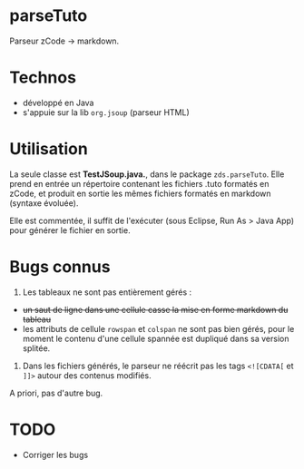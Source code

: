 parseTuto
=========

Parseur zCode -> markdown.


# Technos

- développé en Java
- s'appuie sur la lib `org.jsoup` (parseur HTML)


# Utilisation

La seule classe est **TestJSoup.java.**, dans le package `zds.parseTuto`.
Elle prend en entrée un répertoire contenant les fichiers .tuto formatés en zCode, et produit en sortie les mêmes fichiers formatés en markdown (syntaxe évoluée).

Elle est commentée, il suffit de l'exécuter (sous Eclipse, Run As > Java App) pour générer le fichier en sortie.


# Bugs connus

1. Les tableaux ne sont pas entièrement gérés :

- <del>un saut de ligne dans une cellule casse la mise en forme markdown du tableau</del>
- les attributs de cellule `rowspan` et `colspan` ne sont pas bien gérés, pour le moment le contenu d'une cellule spannée est dupliqué dans sa version splitée.

1. Dans les fichiers générés, le parseur ne réécrit pas les tags `<![CDATA[` et `]]>` autour des contenus modifiés.

A priori, pas d'autre bug.


# TODO

- Corriger les bugs
